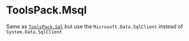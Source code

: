 # ToolsPack.Msql

Same as [`ToolsPack.Sql`](../ToolsPack.Sql/README.md) but use the `Microsoft.Data.SqlClient` instead of `System.Data.SqlClient`

